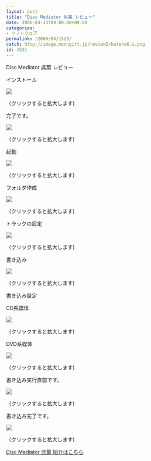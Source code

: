 ```yaml
---
layout: post
title: "Disc Mediator 呉葉 レビュー"
date: 2006-04-13T09:00:00+09:00
categories:
- ソフトウェア
permalink: /2006/04/1525/
catch: http://image.moongift.jp/review2/kureha6.s.png
id: 1521
---
```

Disc Mediator 呉葉 レビュー  
<!--more-->

インストール

  

[![](http://image.moongift.jp/review2/kureha1.s.png)](http://image.moongift.jp/review2/kureha1.png)  
  
（クリックすると拡大します)

  

完了です。

  

[![](http://image.moongift.jp/review2/kureha2.s.png)](http://image.moongift.jp/review2/kureha2.png)  
  
（クリックすると拡大します)

  

起動

  

[![](http://image.moongift.jp/review2/kureha3.s.png)](http://image.moongift.jp/review2/kureha3.png)  
  
（クリックすると拡大します)

  

フォルダ作成

  

[![](http://image.moongift.jp/review2/kureha4.s.png)](http://image.moongift.jp/review2/kureha4.png)  
  
（クリックすると拡大します)

  

トラックの設定

  

[![](http://image.moongift.jp/review2/kureha5.s.png)](http://image.moongift.jp/review2/kureha5.png)  
  
（クリックすると拡大します)

  

書き込み

  

[![](http://image.moongift.jp/review2/kureha6.s.png)](http://image.moongift.jp/review2/kureha6.png)  
  
（クリックすると拡大します)

  

書き込み設定

  

CD系媒体

  

[![](http://image.moongift.jp/review2/kureha7.s.png)](http://image.moongift.jp/review2/kureha7.png)  
  
（クリックすると拡大します)

  

DVD系媒体

  

[![](http://image.moongift.jp/review2/kureha8.s.png)](http://image.moongift.jp/review2/kureha8.png)  
  
（クリックすると拡大します)

  

書き込み実行直前です。

  

[![](http://image.moongift.jp/review2/kureha9.s.png)](http://image.moongift.jp/review2/kureha9.png)  
  
（クリックすると拡大します)

  

書き込み完了です。

  

[![](http://image.moongift.jp/review2/kureha10.s.png)](http://image.moongift.jp/review2/kureha10.png)  
  
（クリックすると拡大します)

  

[Disc Mediator 呉葉 紹介はこちら](http://oss.moongift.jp/intro/i-1520.html)

